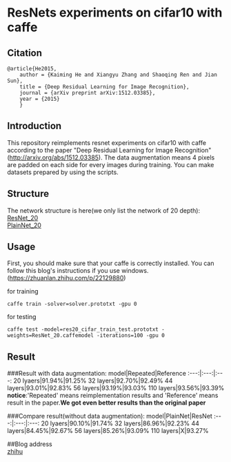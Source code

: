 # ResNets experiments on cifar10 with caffe

## Citation
	@article{He2015,
	    author = {Kaiming He and Xiangyu Zhang and Shaoqing Ren and Jian Sun},
	    title = {Deep Residual Learning for Image Recognition},
	    journal = {arXiv preprint arXiv:1512.03385},
	    year = {2015}
    	}

## Introduction

  This repository reimplements resnet experiments on cifar10 with caffe according to the paper "Deep Residual Learning for Image Recognition" (http://arxiv.org/abs/1512.03385).
  The data augmentation means 4 pixels are padded on each side for every images during training. You can make datasets prepared by using the scripts.

## Structure

  The network structure is here(we only list the network of 20 depth):
  	<br/>[ResNet_20](http://ethereon.github.io/netscope/#/gist/544993a5985bb87e11443dc1dbcb4881)
  	<br/>[PlainNet_20](http://ethereon.github.io/netscope/#/gist/18200c298ed00d846cfd511babe70a9b)
	
## Usage
  First, you should make sure that your caffe is correctly installed. You can follow this blog's instructions if you use windows.(https://zhuanlan.zhihu.com/p/22129880)

  for training
  ```
  caffe train -solver=solver.prototxt -gpu 0
  ```

  for testing 
  ```
  caffe test -model=res20_cifar_train_test.prototxt -weights=ResNet_20.caffemodel -iterations=100 -gpu 0
  ```
  
  
## Result
###Result with data augmentation:
		model|Repeated|Reference
		:---:|:---:|:---:
		20 lyaers|91.94%|91.25%
		32 layers|92.70%|92.49%
		44 layers|93.01%|92.83%
		56 layers|93.19%|93.03%
		110 layers|93.56%|93.39%
**notice**:'Repeated' means reimplementation results and 'Reference' means result in the paper.**We got even better results than the original paper**

###Compare result(without data augmentation):
		model|PlainNet|ResNet
		:---:|:---:|:---:
		20 lyaers|90.10%|91.74%
		32 layers|86.96%|92.23%
		44 layers|84.45%|92.67%
		56 layers|85.26%|93.09%
		110 layers|X|93.27%

##Blog address
 <br/>[zhihu](https://zhuanlan.zhihu.com/p/22071346)


